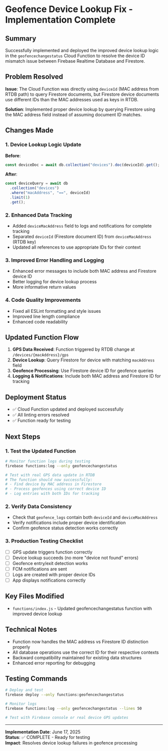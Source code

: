 # Geofence Device Lookup Fix - Implementation Complete

## Summary

Successfully implemented and deployed the improved device lookup logic in the `geofencechangestatus` Cloud Function to resolve the device ID mismatch issue between Firebase Realtime Database and Firestore.

## Problem Resolved

**Issue**: The Cloud Function was directly using `deviceId` (MAC address from RTDB path) to query Firestore documents, but Firestore device documents use different IDs than the MAC addresses used as keys in RTDB.

**Solution**: Implemented proper device lookup by querying Firestore using the MAC address field instead of assuming document ID matches.

## Changes Made

### 1. Device Lookup Logic Update

**Before**:

```javascript
const deviceDoc = await db.collection("devices").doc(deviceId).get();
```

**After**:

```javascript
const deviceQuery = await db
  .collection("devices")
  .where("macAddress", "==", deviceId)
  .limit(1)
  .get();
```

### 2. Enhanced Data Tracking

- Added `deviceMacAddress` field to logs and notifications for complete tracking
- Separated `deviceId` (Firestore document ID) from `deviceMacAddress` (RTDB key)
- Updated all references to use appropriate IDs for their context

### 3. Improved Error Handling and Logging

- Enhanced error messages to include both MAC address and Firestore device ID
- Better logging for device lookup process
- More informative return values

### 4. Code Quality Improvements

- Fixed all ESLint formatting and style issues
- Improved line length compliance
- Enhanced code readability

## Updated Function Flow

1. **GPS Data Received**: Function triggered by RTDB change at `/devices/{macAddress}/gps`
2. **Device Lookup**: Query Firestore for device with matching `macAddress` field
3. **Geofence Processing**: Use Firestore device ID for geofence queries
4. **Logging & Notifications**: Include both MAC address and Firestore ID for tracking

## Deployment Status

- ✅ Cloud Function updated and deployed successfully
- ✅ All linting errors resolved
- ✅ Function ready for testing

## Next Steps

### 1. Test the Updated Function

```bash
# Monitor function logs during testing
firebase functions:log --only geofencechangestatus

# Test with real GPS data update in RTDB
# The function should now successfully:
# - Find device by MAC address in Firestore
# - Process geofences using correct device ID
# - Log entries with both IDs for tracking
```

### 2. Verify Data Consistency

- Check that `geofence_logs` contain both `deviceId` and `deviceMacAddress`
- Verify notifications include proper device identification
- Confirm geofence status detection works correctly

### 3. Production Testing Checklist

- [ ] GPS update triggers function correctly
- [ ] Device lookup succeeds (no more "device not found" errors)
- [ ] Geofence entry/exit detection works
- [ ] FCM notifications are sent
- [ ] Logs are created with proper device IDs
- [ ] App displays notifications correctly

## Key Files Modified

- `functions/index.js` - Updated geofencechangestatus function with improved device lookup

## Technical Notes

- Function now handles the MAC address vs Firestore ID distinction properly
- All database operations use the correct ID for their respective contexts
- Backward compatibility maintained for existing data structures
- Enhanced error reporting for debugging

## Testing Commands

```bash
# Deploy and test
firebase deploy --only functions:geofencechangestatus

# Monitor logs
firebase functions:log --only geofencechangestatus --lines 50

# Test with Firebase console or real device GPS updates
```

---

**Implementation Date**: June 17, 2025  
**Status**: ✅ COMPLETE - Ready for testing  
**Impact**: Resolves device lookup failures in geofence processing
